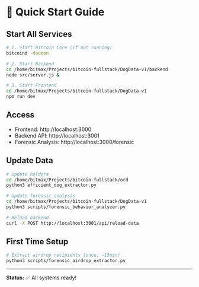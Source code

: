 # 🚀 Quick Start Guide

## Start All Services

```bash
# 1. Start Bitcoin Core (if not running)
bitcoind -daemon

# 2. Start Backend
cd /home/bitmax/Projects/bitcoin-fullstack/DogData-v1/backend
node src/server.js &

# 3. Start Frontend
cd /home/bitmax/Projects/bitcoin-fullstack/DogData-v1
npm run dev
```

## Access

- Frontend: http://localhost:3000
- Backend API: http://localhost:3001
- Forensic Analysis: http://localhost:3000/forensic

## Update Data

```bash
# Update holders
cd /home/bitmax/Projects/bitcoin-fullstack/ord
python3 efficient_dog_extractor.py

# Update forensic analysis
cd /home/bitmax/Projects/bitcoin-fullstack/DogData-v1
python3 scripts/forensic_behavior_analyzer.py

# Reload backend
curl -X POST http://localhost:3001/api/reload-data
```

## First Time Setup

```bash
# Extract airdrop recipients (once, ~15min)
python3 scripts/forensic_airdrop_extractor.py
```

---

**Status:** ✅ All systems ready!
